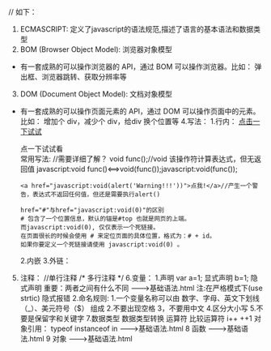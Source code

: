 // 如下：
1. ECMASCRIPT: 定义了javascript的语法规范,描述了语言的基本语法和数据类型
2. BOM (Browser Object Model): 浏览器对象模型
  - 有一套成熟的可以操作浏览器的 API，通过 BOM 可以操作浏览器。比如： 弹出框、浏览器跳转、获取分辨率等
3. DOM (Document Object Model): 文档对象模型
  - 有一套成熟的可以操作页面元素的 API，通过 DOM 可以操作页面中的元素。比如： 增加个 div，减少个 div，给div 换个位置等
4.写法：
    1.行内：
    <a href="javascript:alert('我是一个弹出层');">点击一下试试</a>
    <!-- 写在其他元素上 -->
    <div onclick="alert('我是一个弹出层')">点一下试试看</div> 
    常用写法:
    <a href="javascript:void(0);"></a>//需要详细了解？
        void func();//void 该操作符计算表达式，但无返回值
        javascript:void func()<==>void(func());javascript:void(func());

        <a href="javascript:void(alert('Warning!!!'))">点我!</a>//产生一个警告，表达式不返回任何值，但还是需要执行alert()

        href="#"与href="javascript:void(0)"的区别
        # 包含了一个位置信息，默认的锚是#top 也就是网页的上端。
        而javascript:void(0), 仅仅表示一个死链接。
        在页面很长的时候会使用 # 来定位页面的具体位置，格式为：# + id。
        如果你要定义一个死链接请使用 javascript:void(0) 。 
    2.内嵌
        <script type="text/javascript">
	    alert('我是一个弹出层')
        </script>
    3.外链：
       <script type="text/javascript" src="https://login.dangdang.com/script/check_browse.js"></script>
    
5. 注释：
    //单行注释
    /*
    多行注释
    */
6.变量：
   1.声明
        var a=1;  显式声明
        b=1;      隐式声明
             重要：两者之间有什么不同 --->基础语法.html
             注:在严格模式下(use strtic) 隐式报错
    2.命名规则:
        1.一个变量名称可以由 数字、字母、英文下划线（_）、美元符号（$） 组成
        2.不要出现空格
        3，不要用中文
        4.区分大小写
        5.不要是保留字和关键字
7.数据类型 数据类型转换 运算符 比较运算符 i++ ++1 对象引用：
   typeof instanceof in
   --->基础语法.html
8 函数
   --->基础语法.html
9 对象
   --->基础语法.html
    
    
             
  

            
